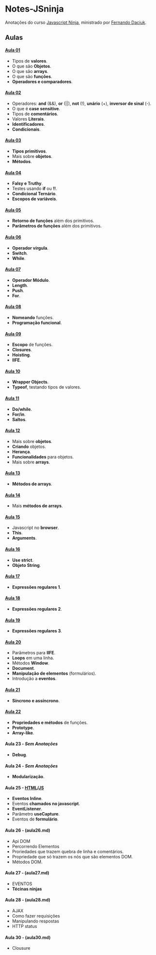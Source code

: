 # Notes-JSninja
Anotações do curso [Javascript Ninja](http://blog.da2k.com.br/curso-javascript-ninja/), ministrado por [Fernando Daciuk](https://github.com/fdaciuk).

## Aulas
#### [Aula 01](01.md)
  * Tipos de __valores__.
  * O que são __Objetos__.
  * O que são __arrays__.
  * O que são __funções__.
  * __Operadores e comparadores__.

#### [Aula 02](02.md)
  * Operadores: __and__ (&&), __or__ (||), __not__ (!), __unário__ (+), __inversor de sinal__ (-).
  * O que é __case sensitive__.
  * Tipos de __comentários__.
  * Valores __Literais__.
  * __Identificadores__.
  * __Condicionais__.

#### [Aula 03](03.md)
  * __Tipos primitivos__.
  * Mais sobre __objetos__.
  * __Métodos__.

#### [Aula 04](.md)
  * __Falsy e Truthy__.
  * Testes usando __if__ ou __!!__.
  * __Condicional Ternário__.
  * __Escopos de variáveis__.

#### [Aula 05](05.md)
  * __Retorno de funções__ além dos primitivos.
  * __Parâmetros de funções__ além dos primitivos.

#### [Aula 06](06.md)
  * __Operador vírgula__.
  * __Switch__.
  * __While__.

#### [Aula 07](07.md)
  * __Operador Módulo__.
  * __Length__.
  * __Push__.
  * __For__.

#### [Aula 08](08.md)
  * __Nomeando__ funções.
  * __Programação funcional__.

#### [Aula 09](09.md)
  * __Escopo__ de funções.
  * __Closures__.
  * __Hoisting__.
  * __IIFE__.

#### [Aula 10](10.md)
  * __Wrapper Objects__.
  * __Typeof__, testando tipos de valores.

#### [Aula 11](11.md)
  * __Do/while__.
  * __For/in__.
  * __Saltos__.

#### [Aula 12](12.md)
  * Mais sobre __objetos__.
  * __Criando__ objetos.
  * __Herança__.
  * __Funcionalidades__ para objetos.
  * Mais sobre __arrays__.

#### [Aula 13](13.md)
  * __Métodos de arrays__.

#### [Aula 14](14.md)
  * Mais __métodos de arrays__.

#### [Aula 15](15.md)
  * Javascript no __browser__.
  * __This__.
  * __Arguments__.

#### [Aula 16](16.md)
  * __Use strict__.
  * __Objeto String__.

#### [Aula 17](17.md)
  * __Expressões regulares 1__.

#### [Aula 18](18.md)
 * __Expressões regulares 2__.

#### [Aula 19](19.md)
 * __Expressões regulares 3__.

#### [Aula 20](20.md)
 * Parâmetros para __IIFE__.
 * __Loops__ em uma linha.
 * Métodos __Window__.
 * __Document__.
 * __Manipulação de elementos__ (formulários).
 * Introdução a __eventos__.

#### [Aula 21](21.md)
  * __Síncrono e assíncrono__.

#### [Aula 22](22.md)
  * __Propriedades e métodos__ de funções.
  * __Prototype__.
  * __Array-like__.

#### Aula 23 - *Sem Anotações*
  * __Debug__.

#### Aula 24 - *Sem Anotações*
  * __Modularização__.

#### Aula 25 - [HTML](aula25.html)/[JS](aula25.md)
  * __Eventos Inline__.
  * Eventos __chamados no javascript__.
  * __EventListener__.
  * Parâmetro __useCapture__.
  * Eventos de __formulário__.

#### Aula 26 - (aula26.md)
  * Api DOM
  * Percorrendo Elementos
  * Proriedades que trazem quebra de linha e comentários.
  * Propriedade que só trazem os nós que são elementos DOM.
  * Métodos DOM.

#### Aula 27 - (aula27.md)
  * EVENTOS
  * __Técinas ninjas__

#### Aula 28 - (aula28.md)
  * AJAX
  * Como fazer requisições
  * Manipulando respostas
  * HTTP status

#### Aula 30 - (aula30.md)
  * Clousure
